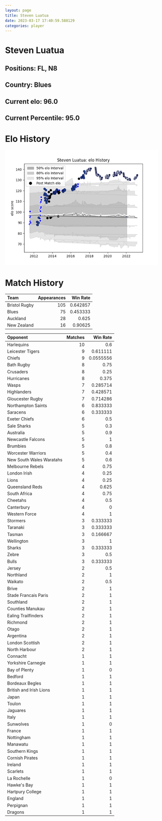 ```yaml
---  
layout: page  
title: Steven Luatua  
date: 2023-03-17 17:40:59.588129  
categories: player  
---
```

# Steven Luatua

## Positions: FL, N8

## Country: Blues

## Current elo: 96.0

## Current Percentile: 95.0

# Elo History


![elo history](history_StevenLuatua.png)
# Match History


| Team          |   Appearances |   Win Rate |
|:--------------|--------------:|-----------:|
| Bristol Rugby |           105 |   0.642857 |
| Blues         |            75 |   0.453333 |
| Auckland      |            28 |   0.625    |
| New Zealand   |            16 |   0.90625  |

| Opponent                 |   Matches |   Win Rate |
|:-------------------------|----------:|-----------:|
| Harlequins               |        10 |  0.6       |
| Leicester Tigers         |         9 |  0.611111  |
| Chiefs                   |         9 |  0.0555556 |
| Bath Rugby               |         8 |  0.75      |
| Crusaders                |         8 |  0.25      |
| Hurricanes               |         8 |  0.375     |
| Wasps                    |         7 |  0.285714  |
| Highlanders              |         7 |  0.428571  |
| Gloucester Rugby         |         7 |  0.714286  |
| Northampton Saints       |         6 |  0.833333  |
| Saracens                 |         6 |  0.333333  |
| Exeter Chiefs            |         6 |  0.5       |
| Sale Sharks              |         5 |  0.3       |
| Australia                |         5 |  0.9       |
| Newcastle Falcons        |         5 |  1         |
| Brumbies                 |         5 |  0.8       |
| Worcester Warriors       |         5 |  0.4       |
| New South Wales Waratahs |         5 |  0.6       |
| Melbourne Rebels         |         4 |  0.75      |
| London Irish             |         4 |  0.25      |
| Lions                    |         4 |  0.25      |
| Queensland Reds          |         4 |  0.625     |
| South Africa             |         4 |  0.75      |
| Cheetahs                 |         4 |  0.5       |
| Canterbury               |         4 |  0         |
| Western Force            |         4 |  1         |
| Stormers                 |         3 |  0.333333  |
| Taranaki                 |         3 |  0.333333  |
| Tasman                   |         3 |  0.166667  |
| Wellington               |         3 |  1         |
| Sharks                   |         3 |  0.333333  |
| Zebre                    |         3 |  0.5       |
| Bulls                    |         3 |  0.333333  |
| Jersey                   |         2 |  0.5       |
| Northland                |         2 |  1         |
| Waikato                  |         2 |  0.5       |
| Brive                    |         2 |  1         |
| Stade Francais Paris     |         2 |  1         |
| Southland                |         2 |  1         |
| Counties Manukau         |         2 |  1         |
| Ealing Trailfinders      |         2 |  1         |
| Richmond                 |         2 |  1         |
| Otago                    |         2 |  1         |
| Argentina                |         2 |  1         |
| London Scottish          |         2 |  1         |
| North Harbour            |         2 |  1         |
| Connacht                 |         1 |  1         |
| Yorkshire Carnegie       |         1 |  1         |
| Bay of Plenty            |         1 |  0         |
| Bedford                  |         1 |  1         |
| Bordeaux Begles          |         1 |  1         |
| British and Irish Lions  |         1 |  1         |
| Japan                    |         1 |  1         |
| Toulon                   |         1 |  1         |
| Jaguares                 |         1 |  1         |
| Italy                    |         1 |  1         |
| Sunwolves                |         1 |  0         |
| France                   |         1 |  1         |
| Nottingham               |         1 |  1         |
| Manawatu                 |         1 |  1         |
| Southern Kings           |         1 |  1         |
| Cornish Pirates          |         1 |  1         |
| Ireland                  |         1 |  1         |
| Scarlets                 |         1 |  1         |
| La Rochelle              |         1 |  0         |
| Hawke's Bay              |         1 |  1         |
| Hartpury College         |         1 |  1         |
| England                  |         1 |  1         |
| Perpignan                |         1 |  1         |
| Dragons                  |         1 |  1         |
